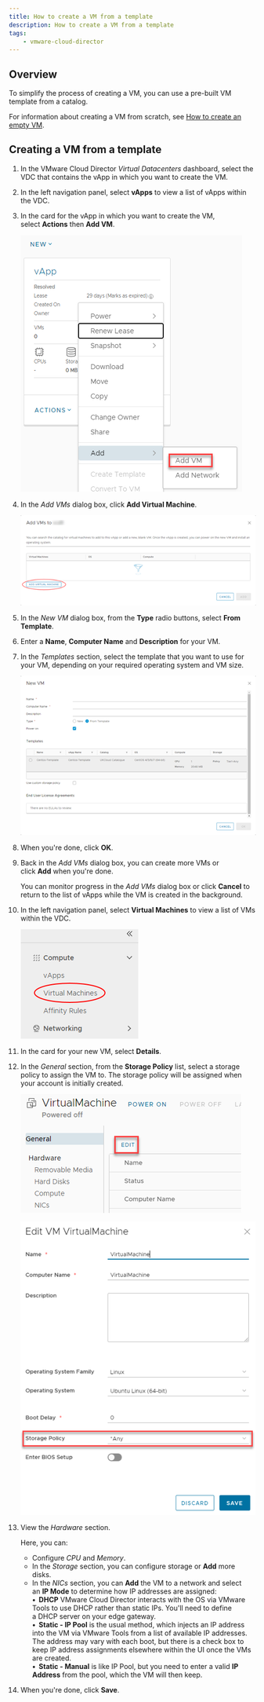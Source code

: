 ```yaml
---
title: How to create a VM from a template
description: How to create a VM from a template
tags:
    - vmware-cloud-director
---
```


## Overview

To simplify the process of creating a VM, you can use a pre-built VM template from a catalog.

For information about creating a VM from scratch, see [How to create an empty VM](./how_to_create_an_empty_vm.md).  

## Creating a VM from a template

1. In the VMware Cloud Director _Virtual Datacenters_ dashboard, select the VDC that contains the vApp in which you want to create the VM.

1. In the left navigation panel, select **vApps** to view a list of vApps within the VDC.

1. In the card for the vApp in which you want to create the VM, select **Actions** then **Add VM**.

    ![Add VM](./assets/add_vm.png)

1. In the _Add VMs_ dialog box, click **Add Virtual Machine**.

    ![Add VM](./assets/add_virtual_machine.png)

1. In the _New VM_ dialog box, from the **Type** radio buttons, select **From Template**.

1. Enter a **Name**, **Computer Name** and **Description** for your VM.

1. In the _Templates_ section, select the template that you want to use for your VM, depending on your required operating system and VM size.

    ![Add Template](./assets/templates.png)

1. When you're done, click **OK**.

1. Back in the _Add VMs_ dialog box, you can create more VMs or click **Add** when you're done.

    You can monitor progress in the _Add VMs_ dialog box or click **Cancel** to return to the list of vApps while the VM is created in the background.

1. In the left navigation panel, select **Virtual Machines** to view a list of VMs within the VDC.

    ![Virtual Machines](./assets/virtual_machines.png)

1. In the card for your new VM, select **Details**.

1. In the _General_ section, from the **Storage Policy** list, select a storage policy to assign the VM to. The storage policy will be assigned when your account is initially created.

    ![Edit Virtual Machines](./assets/edit_vm.png)

    ![Edit Virtual Machines](./assets/edit_vm_virtual_machine.png)

1. View the _Hardware_ section.

    Here, you can:

    - Configure _CPU_ and _Memory_.
    - In the _Storage_ section, you can configure storage or **Add** more disks.
    - In the _NICs_ section, you can **Add** the VM to a network and select an **IP Mode** to determine how IP addresses are assigned:  
        **•  DHCP** VMware Cloud Director interacts with the OS via VMware Tools to use DHCP rather than static IPs. You'll need to define a DHCP server on your edge gateway.  
        **•  Static - IP Pool** is the usual method, which injects an IP address into the VM via VMware Tools from a list of available IP addresses. The address may vary with each boot, but there is a check box to keep IP address assignments elsewhere within the UI once the VMs are created.  
        **•  Static - Manual** is like IP Pool, but you need to enter a valid **IP Address** from the pool, which the VM will then keep.

1. When you're done, click **Save**.

